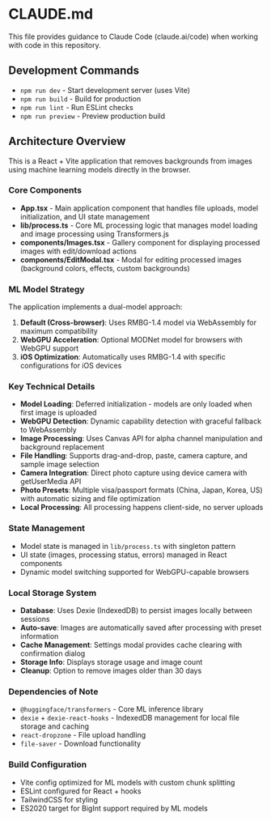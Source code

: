 # CLAUDE.md

This file provides guidance to Claude Code (claude.ai/code) when working with code in this repository.

## Development Commands

- `npm run dev` - Start development server (uses Vite)
- `npm run build` - Build for production
- `npm run lint` - Run ESLint checks
- `npm run preview` - Preview production build

## Architecture Overview

This is a React + Vite application that removes backgrounds from images using machine learning models directly in the browser.

### Core Components

- **App.tsx** - Main application component that handles file uploads, model initialization, and UI state management
- **lib/process.ts** - Core ML processing logic that manages model loading and image processing using Transformers.js
- **components/Images.tsx** - Gallery component for displaying processed images with edit/download actions
- **components/EditModal.tsx** - Modal for editing processed images (background colors, effects, custom backgrounds)

### ML Model Strategy

The application implements a dual-model approach:

1. **Default (Cross-browser)**: Uses RMBG-1.4 model via WebAssembly for maximum compatibility
2. **WebGPU Acceleration**: Optional MODNet model for browsers with WebGPU support
3. **iOS Optimization**: Automatically uses RMBG-1.4 with specific configurations for iOS devices

### Key Technical Details

- **Model Loading**: Deferred initialization - models are only loaded when first image is uploaded
- **WebGPU Detection**: Dynamic capability detection with graceful fallback to WebAssembly
- **Image Processing**: Uses Canvas API for alpha channel manipulation and background replacement
- **File Handling**: Supports drag-and-drop, paste, camera capture, and sample image selection
- **Camera Integration**: Direct photo capture using device camera with getUserMedia API
- **Photo Presets**: Multiple visa/passport formats (China, Japan, Korea, US) with automatic sizing and file optimization
- **Local Processing**: All processing happens client-side, no server uploads

### State Management

- Model state is managed in `lib/process.ts` with singleton pattern
- UI state (images, processing status, errors) managed in React components
- Dynamic model switching supported for WebGPU-capable browsers

### Local Storage System

- **Database**: Uses Dexie (IndexedDB) to persist images locally between sessions
- **Auto-save**: Images are automatically saved after processing with preset information
- **Cache Management**: Settings modal provides cache clearing with confirmation dialog
- **Storage Info**: Displays storage usage and image count
- **Cleanup**: Option to remove images older than 30 days

### Dependencies of Note

- `@huggingface/transformers` - Core ML inference library
- `dexie` + `dexie-react-hooks` - IndexedDB management for local file storage and caching
- `react-dropzone` - File upload handling
- `file-saver` - Download functionality

### Build Configuration

- Vite config optimized for ML models with custom chunk splitting
- ESLint configured for React + hooks
- TailwindCSS for styling
- ES2020 target for BigInt support required by ML models